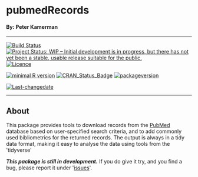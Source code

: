 # pubmedRecords

#### By: Peter Kamerman

****

[![Build Status](https://travis-ci.org/search/search.svg?branch=master)](https://travis-ci.org/search/search) [![Project Status: WIP – Initial development is in progress, but there has not yet been a stable, usable release suitable for the public.](http://www.repostatus.org/badges/latest/wip.svg)](http://www.repostatus.org/#wip) [![Licence](https://img.shields.io/badge/licence-MIT+-lightgrey.svg)](http://choosealicense.com/)

[![minimal R version](https://img.shields.io/badge/R%3E%3D-3.3.1-6666ff.svg)](https://cran.r-project.org/) [![CRAN\_Status\_Badge](http://www.r-pkg.org/badges/version/pubmedRecords)](https://cran.r-project.org/package=pubmedRecords) [![packageversion](https://img.shields.io/badge/Package%20version-0.1.0-orange.svg?style=flat-square)](commits/master)

[![Last-changedate](https://img.shields.io/badge/last%20change-2017--04--19-yellowgreen.svg)](/commits/master)

****

## About

This package provides tools to download records from the [PubMed](https://www.ncbi.nlm.nih.gov/pubmed/) database based on user-specified search criteria, and to add commonly used bibliometrics for the returned records. The output is always in a tidy data format, making it easy to analyse the data using tools from the 'tidyverse'

***This package is still in development.*** If you do give it try, and you find a bug, please report it under '[issues](https://github.com/kamermanpr/pubmedrecords/issues)'.
